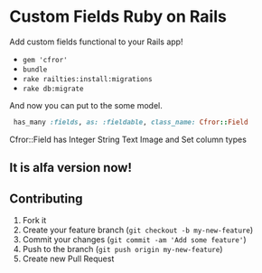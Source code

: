 # Custom Fields Ruby on Rails

Add custom fields functional to your Rails app!

  - `gem 'cfror'`
  - `bundle`
  - `rake railties:install:migrations`
  - `rake db:migrate`

And now you can put to the some model.

```ruby
 has_many :fields, as: :fieldable, class_name: Cfror::Field
```
Cfror::Field has Integer String Text Image and Set column types

## It is alfa version now!

## Contributing

1. Fork it
2. Create your feature branch (`git checkout -b my-new-feature`)
3. Commit your changes (`git commit -am 'Add some feature'`)
4. Push to the branch (`git push origin my-new-feature`)
5. Create new Pull Request
